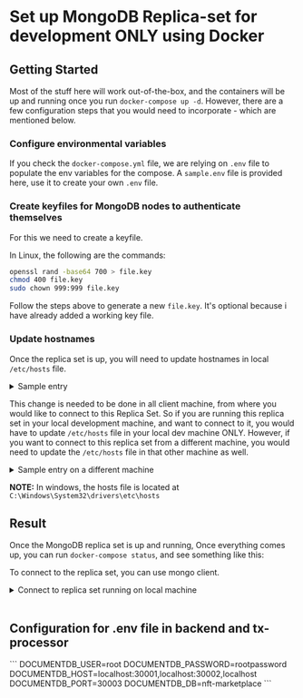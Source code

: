 # Set up MongoDB Replica-set for development ONLY using Docker

## Getting Started

Most of the stuff here will work out-of-the-box, and the containers will be up and running once you run `docker-compose up -d`.
However, there are a few configuration steps that you would need to incorporate - which are mentioned below.

### Configure environmental variables

If you check the `docker-compose.yml` file, we are relying on `.env` file to populate the env variables for the compose.
A `sample.env` file is provided here, use it to create your own `.env` file.

### Create keyfiles for MongoDB nodes to authenticate themselves

For this we need to create a keyfile.

In Linux, the following are the commands:
```bash
openssl rand -base64 700 > file.key
chmod 400 file.key
sudo chown 999:999 file.key
```

Follow the steps above to generate a new `file.key`.  It's optional because i have already added a working key file.

### Update hostnames

Once the replica set is up, you will need to update hostnames in local `/etc/hosts` file.

<details><summary>Sample entry</summary>
<p>

```bash
127.0.0.1 localhost mongo1 mongo2 mongo3
```

</p>
</details>

This change is needed to be done in all client machine, from where you would like to connect to this Replica Set.
So if you are running this replica set in your local development machine, and want to connect to it, you would have to update `/etc/hosts` file in your local dev machine ONLY.
However, if you want to connect to this replica set from a different machine, you would need to update the `/etc/hosts` file in that other machine as well.

<details><summary>Sample entry on a different machine</summary>
<p>

```
10.20.30.40 mongo1 mongo2 mongo3
```

Here, `10.20.30.40` is the public-ip of the machine where this replica set is running.
</p>
</details>


**NOTE:** In windows, the hosts file is located at `C:\Windows\System32\drivers\etc\hosts`


## Result
Once the MongoDB replica set is up and running, Once everything comes up, you can run `docker-compose status`, and see something like this:


To connect to the replica set, you can use mongo client.
<details>
<summary>Connect to replica set running on local machine</summary>
<p>

```bash
$ mongo "mongodb://<MONGO_INITDB_ROOT_USERNAME>:<MONGO_INITDB_ROOT_PASSWORD>@localhost:30001,localhost:30002,localhost:30003/<MONGO_INITDB_DATABASE>?replicaSet=rs0" --authenticationDatabase admin
```

</p>
</details>

</br>

## Configuration for .env file in backend and tx-processor

<p>
```
DOCUMENTDB_USER=root
DOCUMENTDB_PASSWORD=rootpassword
DOCUMENTDB_HOST=localhost:30001,localhost:30002,localhost
DOCUMENTDB_PORT=30003
DOCUMENTDB_DB=nft-marketplace
```
</p>